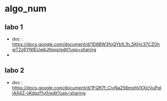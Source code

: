 # algo_num

## labo 1
* doc : https://docs.google.com/document/d/1D8BW3foQYbfL1h_5KHc37CZOhwT2z6YNtEUwbJtlqxg/edit?usp=sharing
* 
## labo 2
* doc : https://docs.google.com/document/d/1FQft7f_CjyNa256mqhVXXlcVuPqIiAX4Z-vKdpzf1v0/edit?usp=sharing
